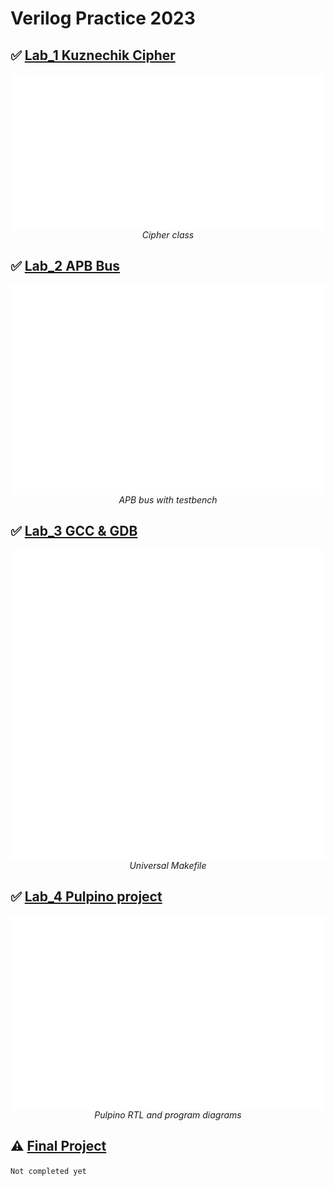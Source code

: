 # Verilog Practice 2023

## ✅ [Lab_1 Kuznechik Cipher](https://github.com/IlyaChichkov/Verilog_Labs_2023/tree/master/Lab_1%20-%20Kuznechik%20cipher)

<div style="display: flex; justify-content: center;">
    <img src="readme/lab1.png" width="620px"></img>
</div>
<div style="display: flex; justify-content: center; font-style: italic;">Cipher class</div>

## ✅ [Lab_2 APB Bus](https://github.com/IlyaChichkov/Verilog_Labs_2023/tree/master/Lab_2%20-%20APB)

<div style="display: flex; justify-content: center;">
    <img src="readme/lab2.png" width="620px"></img>
</div>
<div style="display: flex; justify-content: center; font-style: italic;">APB bus with testbench</div>

## ✅ [Lab_3 GCC & GDB](https://github.com/IlyaChichkov/Verilog_Labs_2023/tree/master/Lab_3%20-%20GCC%20&%20GDB)

<div style="display: flex; justify-content: center;">
    <img src="readme/lab3.png" width="620px"></img>
</div>
<div style="display: flex; justify-content: center; font-style: italic;">Universal Makefile</div>

## ✅ [Lab_4 Pulpino project](https://github.com/IlyaChichkov/Verilog_Labs_2023/tree/master/Lab_4%20-%20Pulpino%20project)

<div style="display: flex; justify-content: center;">
    <img src="readme/lab4.png" width="620px"></img>
</div>
<div style="display: flex; justify-content: center; font-style: italic;">Pulpino RTL and program diagrams</div>

## ⚠️ [Final Project](https://github.com/IlyaChichkov/Verilog_Labs_2023/tree/master/Final%20-%20Project)

`Not completed yet`